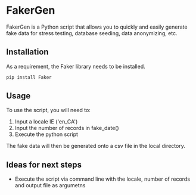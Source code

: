 # FakerGen
FakerGen is a Python script that allows you to quickly and easily generate fake data for stress testing, database seeding, data anonymizing, etc. 

## Installation
As a requirement, the Faker library needs to be installed.
```bash
pip install Faker
```

## Usage
To use the script, you will need to:
1. Input a locale IE ('en_CA')
2. Input the number of records in fake_date()
3. Execute the python script

The fake data will then be generated onto a csv file in the local directory.

## Ideas for next steps
- Execute the script via command line with the locale, number of records and output file as argumetns